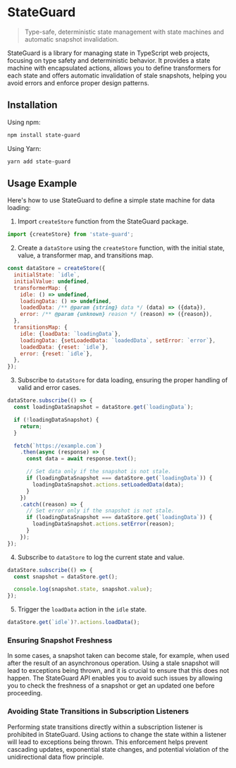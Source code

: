 # StateGuard

> Type-safe, deterministic state management with state machines and automatic
> snapshot invalidation.

StateGuard is a library for managing state in TypeScript web projects, focusing
on type safety and deterministic behavior. It provides a state machine with
encapsulated actions, allows you to define transformers for each state and
offers automatic invalidation of stale snapshots, helping you avoid errors and
enforce proper design patterns.

## Installation

Using npm:

```sh
npm install state-guard
```

Using Yarn:

```sh
yarn add state-guard
```

## Usage Example

Here's how to use StateGuard to define a simple state machine for data loading:

1. Import `createStore` function from the StateGuard package.

```js
import {createStore} from 'state-guard';
```

2. Create a `dataStore` using the `createStore` function, with the initial
   state, value, a transformer map, and transitions map.

```js
const dataStore = createStore({
  initialState: `idle`,
  initialValue: undefined,
  transformerMap: {
    idle: () => undefined,
    loadingData: () => undefined,
    loadedData: /** @param {string} data */ (data) => ({data}),
    error: /** @param {unknown} reason */ (reason) => ({reason}),
  },
  transitionsMap: {
    idle: {loadData: `loadingData`},
    loadingData: {setLoadedData: `loadedData`, setError: `error`},
    loadedData: {reset: `idle`},
    error: {reset: `idle`},
  },
});
```

3. Subscribe to `dataStore` for data loading, ensuring the proper handling of
   valid and error cases.

```js
dataStore.subscribe(() => {
  const loadingDataSnapshot = dataStore.get(`loadingData`);

  if (!loadingDataSnapshot) {
    return;
  }

  fetch(`https://example.com`)
    .then(async (response) => {
      const data = await response.text();

      // Set data only if the snapshot is not stale.
      if (loadingDataSnapshot === dataStore.get(`loadingData`)) {
        loadingDataSnapshot.actions.setLoadedData(data);
      }
    })
    .catch((reason) => {
      // Set error only if the snapshot is not stale.
      if (loadingDataSnapshot === dataStore.get(`loadingData`)) {
        loadingDataSnapshot.actions.setError(reason);
      }
    });
});
```

4. Subscribe to `dataStore` to log the current state and value.

```js
dataStore.subscribe(() => {
  const snapshot = dataStore.get();

  console.log(snapshot.state, snapshot.value);
});
```

5. Trigger the `loadData` action in the `idle` state.

```js
dataStore.get(`idle`)?.actions.loadData();
```

### Ensuring Snapshot Freshness

In some cases, a snapshot taken can become stale, for example, when used after
the result of an asynchronous operation. Using a stale snapshot will lead to
exceptions being thrown, and it is crucial to ensure that this does not happen.
The StateGuard API enables you to avoid such issues by allowing you to check the
freshness of a snapshot or get an updated one before proceeding.

### Avoiding State Transitions in Subscription Listeners

Performing state transitions directly within a subscription listener is
prohibited in StateGuard. Using actions to change the state within a listener
will lead to exceptions being thrown. This enforcement helps prevent cascading
updates, exponential state changes, and potential violation of the
unidirectional data flow principle.
